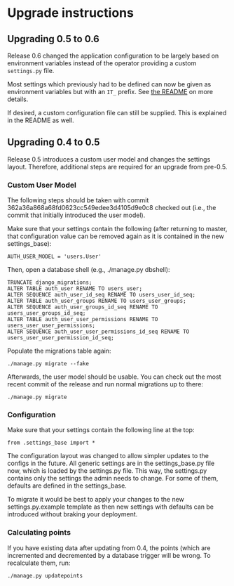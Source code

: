 Upgrade instructions
====================

Upgrading 0.5 to 0.6
--------------------

Release 0.6 changed the application configuration to be largely based on environment variables instead of the operator
providing a custom `settings.py` file.

Most settings which previously had to be defined can now be given as environment variables but with an `IT_` prefix.
See [the README](https://github.com/bit-bots/imagetagger#configuration) on more details.

If desired, a custom configuration file can still be supplied. This is explained in the README as well.

Upgrading 0.4 to 0.5
--------------------

Release 0.5 introduces a custom user model and changes the settings layout.
Therefore, additional steps are required for an upgrade from pre-0.5.

### Custom User Model

The following steps should be taken with commit 362a36a868a68fd0623cc549edee3d4105d9e0c8 checked out (i.e., the commit that initially introduced the user model).

Make sure that your settings contain the following (after returning to master, that configuration value can be removed again as it is contained in the new settings_base):

    AUTH_USER_MODEL = 'users.User'

Then, open a database shell (e.g., ./manage.py dbshell):

    TRUNCATE django_migrations;
    ALTER TABLE auth_user RENAME TO users_user;
    ALTER SEQUENCE auth_user_id_seq RENAME TO users_user_id_seq;
    ALTER TABLE auth_user_groups RENAME TO users_user_groups;
    ALTER SEQUENCE auth_user_groups_id_seq RENAME TO users_user_groups_id_seq;
    ALTER TABLE auth_user_user_permissions RENAME TO users_user_user_permissions;
    ALTER SEQUENCE auth_user_user_permissions_id_seq RENAME TO users_user_user_permission_id_seq;

Populate the migrations table again:

    ./manage.py migrate --fake

Afterwards, the user model should be usable. You can check out the most recent commit of the release and run normal migrations up to there:

    ./manage.py migrate


### Configuration

Make sure that your settings contain the following line at the top:

    from .settings_base import *

The configuration layout was changed to allow simpler updates to the configs in the future. All generic settings
are in the settings_base.py file now, which is loaded by the settings.py file. This way, the settings.py contains only the
settings the admin needs to change. For some of them, defaults are defined in the settings_base.

To migrate it would be best to apply your changes to the new settings.py.example template as then new settings with
defaults can be introduced without braking your deployment.

### Calculating points

If you have existing data after updating from 0.4, the points (which are incremented and decremented by a database trigger will be wrong. To recalculate them, run:

    ./manage.py updatepoints
